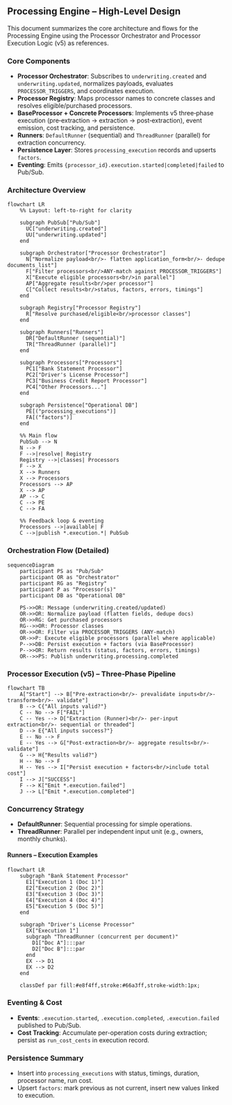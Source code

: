 ## Processing Engine – High-Level Design

This document summarizes the core architecture and flows for the Processing Engine using the Processor Orchestrator and Processor Execution Logic (v5) as references.

### Core Components

- **Processor Orchestrator**: Subscribes to `underwriting.created` and `underwriting.updated`, normalizes payloads, evaluates `PROCESSOR_TRIGGERS`, and coordinates execution.
- **Processor Registry**: Maps processor names to concrete classes and resolves eligible/purchased processors.
- **BaseProcessor + Concrete Processors**: Implements v5 three‑phase execution (pre‑extraction → extraction → post‑extraction), event emission, cost tracking, and persistence.
- **Runners**: `DefaultRunner` (sequential) and `ThreadRunner` (parallel) for extraction concurrency.
- **Persistence Layer**: Stores `processing_execution` records and upserts `factors`.
- **Eventing**: Emits `{processor_id}.execution.started|completed|failed` to Pub/Sub.

### Architecture Overview

```mermaid
flowchart LR
    %% Layout: left-to-right for clarity

    subgraph PubSub["Pub/Sub"]
      UC["underwriting.created"]
      UU["underwriting.updated"]
    end

    subgraph Orchestrator["Processor Orchestrator"]
      N["Normalize payload<br/>- flatten application_form<br/>- dedupe documents_list"]
      F["Filter processors<br/>ANY-match against PROCESSOR_TRIGGERS"]
      X["Execute eligible processors<br/>in parallel"]
      AP["Aggregate results<br/>per processor"]
      C["Collect results<br/>status, factors, errors, timings"]
    end

    subgraph Registry["Processor Registry"]
      R["Resolve purchased/eligible<br/>processor classes"]
    end

    subgraph Runners["Runners"]
      DR["DefaultRunner (sequential)"]
      TR["ThreadRunner (parallel)"]
    end

    subgraph Processors["Processors"]
      PC1["Bank Statement Processor"]
      PC2["Driver's License Processor"]
      PC3["Business Credit Report Processor"]
      PC4["Other Processors..."]
    end

    subgraph Persistence["Operational DB"]
      PE[("processing_executions")]
      FA[("factors")]
    end

    %% Main flow
    PubSub --> N
    N --> F
    F -->|resolve| Registry
    Registry -->|classes| Processors
    F --> X
    X --> Runners
    X --> Processors
    Processors --> AP
    X --> AP
    AP --> C
    C --> PE
    C --> FA

    %% Feedback loop & eventing
    Processors -->|available| F
    C -->|publish *.execution.*| PubSub
```

### Orchestration Flow (Detailed)

```mermaid
sequenceDiagram
    participant PS as "Pub/Sub"
    participant OR as "Orchestrator"
    participant RG as "Registry"
    participant P as "Processor(s)"
    participant DB as "Operational DB"

    PS->>OR: Message (underwriting.created/updated)
    OR->>OR: Normalize payload (flatten fields, dedupe docs)
    OR->>RG: Get purchased processors
    RG-->>OR: Processor classes
    OR->>OR: Filter via PROCESSOR_TRIGGERS (ANY-match)
    OR->>P: Execute eligible processors (parallel where applicable)
    P-->>DB: Persist execution + factors (via BaseProcessor)
    P-->>OR: Return results (status, factors, errors, timings)
    OR-->>PS: Publish underwriting.processing.completed

```

### Processor Execution (v5) – Three‑Phase Pipeline

```mermaid
flowchart TB
    A["Start"] --> B["Pre-extraction<br/>- prevalidate inputs<br/>- transform<br/>- validate"]
    B --> C{"All inputs valid?"}
    C -- No --> F["FAIL"]
    C -- Yes --> D["Extraction (Runner)<br/>- per-input extraction<br/>- sequential or threaded"]
    D --> E{"All inputs success?"}
    E -- No --> F
    E -- Yes --> G["Post-extraction<br/>- aggregate results<br/>- validate"]
    G --> H{"Results valid?"}
    H -- No --> F
    H -- Yes --> I["Persist execution + factors<br/>include total cost"]
    I --> J["SUCCESS"]
    F --> K["Emit *.execution.failed"]
    J --> L["Emit *.execution.completed"]

```

### Concurrency Strategy

- **DefaultRunner**: Sequential processing for simple operations.
- **ThreadRunner**: Parallel per independent input unit (e.g., owners, monthly chunks).

#### Runners – Execution Examples

```mermaid
flowchart LR
    subgraph "Bank Statement Processor"
      E1["Execution 1 (Doc 1)"]
      E2["Execution 2 (Doc 2)"]
      E3["Execution 3 (Doc 3)"]
      E4["Execution 4 (Doc 4)"]
      E5["Execution 5 (Doc 5)"]
    end

    subgraph "Driver's License Processor"
      EX["Execution 1"]
      subgraph "ThreadRunner (concurrent per document)"
        D1["Doc A"]:::par
        D2["Doc B"]:::par
      end
      EX --> D1
      EX --> D2
    end

    classDef par fill:#e8f4ff,stroke:#66a3ff,stroke-width:1px;
```

### Eventing & Cost

- **Events**: `.execution.started`, `.execution.completed`, `.execution.failed` published to Pub/Sub.
- **Cost Tracking**: Accumulate per-operation costs during extraction; persist as `run_cost_cents` in execution record.

### Persistence Summary

- Insert into `processing_executions` with status, timings, duration, processor name, run cost.
- Upsert `factors`: mark previous as not current, insert new values linked to execution.
